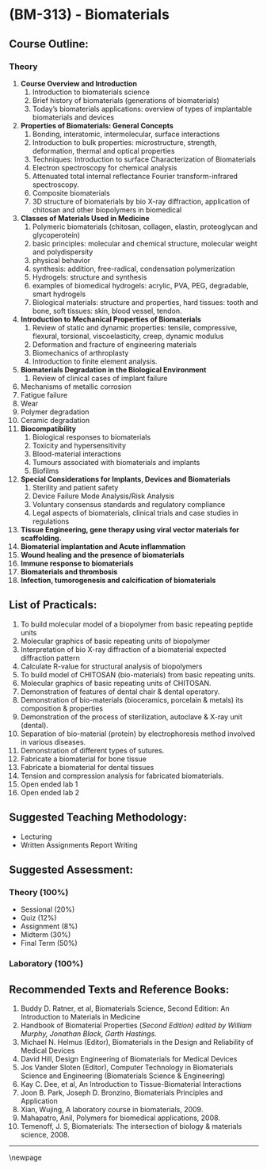 # **(BM-313) - Biomaterials**

## **Course Outline:**

### **Theory**

1. **Course Overview and Introduction**
   1. Introduction to biomaterials science
   1. Brief history of biomaterials (generations of biomaterials)
   1. Today’s biomaterials applications: overview of types of implantable biomaterials and devices
1. **Properties of Biomaterials: General Concepts**
   1. Bonding, interatomic, intermolecular, surface interactions
   1. Introduction to bulk properties: microstructure, strength, deformation, thermal and optical properties
   1. Techniques: Introduction to surface Characterization of Biomaterials
   1. Electron spectroscopy for chemical analysis
   1. Attenuated total internal reflectance Fourier transform-infrared spectroscopy.
   1. Composite biomaterials
   1. 3D structure of biomaterials by bio X-ray diffraction, application of chitosan and other biopolymers in biomedical
1. **Classes of Materials Used in Medicine**
   1. Polymeric biomaterials (chitosan, collagen, elastin, proteoglycan and glycoperotein)
   1. basic principles: molecular and chemical structure, molecular weight and polydispersity
   1. physical behavior
   1. synthesis: addition, free-radical, condensation polymerization
   1. Hydrogels: structure and synthesis
   1. examples of biomedical hydrogels: acrylic, PVA, PEG, degradable, smart hydrogels
   1. Biological materials: structure and properties, hard tissues: tooth and bone, soft tissues: skin, blood vessel, tendon.
1. **Introduction to Mechanical Properties of Biomaterials**
   1. Review of static and dynamic properties: tensile, compressive, flexural, torsional, viscoelasticity, creep, dynamic modulus
   1. Deformation and fracture of engineering materials
   1. Biomechanics of arthroplasty
   1. Introduction to finite element analysis.
1. **Biomaterials Degradation in the Biological Environment**
   1. Review of clinical cases of implant failure
1. Mechanisms of metallic corrosion
1. Fatigue failure
1. Wear
1. Polymer degradation
1. Ceramic degradation
1. **Biocompatibility**
   1. Biological responses to biomaterials
   1. Toxicity and hypersensitivity
   1. Blood-material interactions
   1. Tumours associated with biomaterials and implants
   1. Biofilms
1. **Special Considerations for Implants, Devices and Biomaterials**
   1. Sterility and patient safety
   1. Device Failure Mode Analysis/Risk Analysis
   1. Voluntary consensus standards and regulatory compliance
   1. Legal aspects of biomaterials, clinical trials and case studies in regulations
1. **Tissue Engineering, gene therapy using viral vector materials for scaffolding.**
1. **Biomaterial implantation and Acute inflammation**
1. **Wound healing and the presence of biomaterials**
1. **Immune response to biomaterials**
1. **Biomaterials and thrombosis**
1. **Infection, tumorogenesis and calcification of biomaterials**

## **List of Practicals:**

1. To build molecular model of a biopolymer from basic repeating peptide units
1. Molecular graphics of basic repeating units of biopolymer
1. Interpretation of bio X-ray diffraction of a biomaterial expected diffraction pattern
1. Calculate R-value for structural analysis of biopolymers
1. To build model of CHITOSAN (bio-materials) from basic repeating units.
1. Molecular graphics of basic repeating units of CHITOSAN.
1. Demonstration of features of dental chair & dental operatory.
1. Demonstration of bio-materials (bioceramics, porcelain & metals) its composition & properties
1. Demonstration of the process of sterilization, autoclave & X-ray unit (dental).
1. Separation of bio-material (protein) by electrophoresis method involved in various diseases.
1. Demonstration of different types of sutures.
1. Fabricate a biomaterial for bone tissue
1. Fabricate a biomaterial for dental tissues
1. Tension and compression analysis for fabricated biomaterials.
1. Open ended lab 1
1. Open ended lab 2
   
## **Suggested Teaching Methodology:**

- Lecturing
- Written Assignments Report Writing

## **Suggested Assessment:**

### **Theory (100%)**

- Sessional (20%)
- Quiz (12%)
- Assignment (8%)
- Midterm (30%)
- Final Term (50%)

### **Laboratory (100%)**

## **Recommended Texts and Reference Books:**

1. Buddy D. Ratner, et al, Biomaterials Science, Second Edition: An Introduction to Materials in Medicine
1. Handbook of Biomaterial Properties (*Second Edition) edited by William Murphy, Jonathan Black, Garth Hastings.*
1. Michael N. Helmus (Editor), Biomaterials in the Design and Reliability of Medical Devices
1. David Hill, Design Engineering of Biomaterials for Medical Devices
1. Jos Vander Sloten (Editor), Computer Technology in Biomaterials Science and Engineering (Biomaterials Science & Engineering)
1. Kay C. Dee, et al, An Introduction to Tissue-Biomaterial Interactions
1. Joon B. Park, Joseph D. Bronzino, Biomaterials Principles and Application
1. Xian, Wujing, A laboratory course in biomaterials, 2009.
1. Mahapatro, Anil, Polymers for biomedical applications, 2008.
1. Temenoff, J. S, Biomaterials: The intersection of biology & materials science, 2008.

___
\newpage